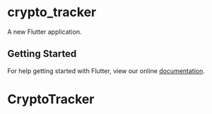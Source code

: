 # crypto_tracker

A new Flutter application.

## Getting Started

For help getting started with Flutter, view our online
[documentation](https://flutter.io/).
# CryptoTracker
